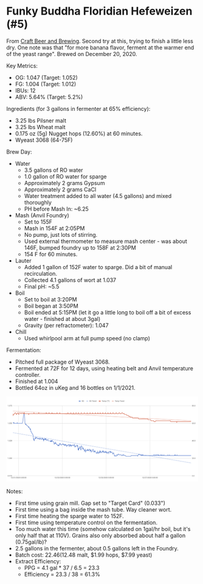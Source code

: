 # Funky Buddha Floridian Hefeweizen (#5)

From [Craft Beer and Brewing](https://beerandbrewing.com/funky-buddhas-floridian-hefeweizen-recipe/).
Second try at this, trying to finish a little less dry.
One note was that "for more banana flavor, ferment at the warmer end of the yeast range".
Brewed on December 20, 2020.

Key Metrics:

 * OG: 1.047 (Target: 1.052)
 * FG: 1.004 (Target: 1.012)
 * IBUs: 12
 * ABV: 5.64% (Target: 5.2%)

Ingredients (for 3 gallons in fermenter at 65% efficiency):

 * 3.25 lbs Pilsner malt
 * 3.25 lbs Wheat malt
 * 0.175 oz (5g) Nugget hops (12.60%) at 60 minutes.
 * Wyeast 3068 (64-75F)

Brew Day:

 * Water
   * 3.5 gallons of RO water
   * 1.0 gallon of RO water for sparge
   * Approximately 2 grams Gypsum
   * Approximately 2 grams CaCl
   * Water treatment added to all water (4.5 gallons) and mixed thoroughly
   * PH before Mash In: ~6.25
 * Mash (Anvil Foundry)
   * Set to 155F
   * Mash in 154F at 2:05PM
   * No pump, just lots of stirring.
   * Used external thermometer to measure mash center - was about 146F, bumped foundry up to 158F at 2:30PM
   * 154 F for 60 minutes.
 * Lauter
   * Added 1 gallon of 152F water to sparge. Did a bit of manual recirculation.
   * Collected 4.1 gallons of wort at 1.037
   * Final pH: ~5.5
 * Boil
   * Set to boil at 3:20PM
   * Boil began at 3:50PM
   * Boil ended at 5:15PM (let it go a little long to boil off a bit of excess water - finished at about 3gal)
   * Gravity (per refractometer): 1.047
 * Chill
   * Used whirlpool arm at full pump speed (no clamp)

Fermentation:

 * Pitched full package of Wyeast 3068.
 * Fermented at 72F for 12 days, using heating belt and Anvil temperature controller.
 * Finished at 1.004
 * Bottled 64oz in uKeg and 16 bottles on 1/1/2021.

![plot](https://raw.githubusercontent.com/mikeferguson/brewing/main/brewlog/005-plot.png)

Notes:

 * First time using grain mill. Gap set to "Target Card" (0.033")
 * First time using a bag inside the mash tube. Way cleaner wort.
 * First time heating the sparge water to 152F.
 * First time using temperature control on the fermentation.
 * Too much water this time (somehow calculated on 1gal/hr boil, but it's only half that at 110V).
   Grains also only absorbed about half a gallon (0.75gal/lb)?
 * 2.5 gallons in the fermenter, about 0.5 gallons left in the Foundry.
 * Batch cost: $22.46 ($12.48 malt, $1.99 hops, $7.99 yeast)
 * Extract Efficiency:
   * PPG = 4.1 gal * 37 / 6.5 = 23.3
   * Efficiency = 23.3 / 38 = 61.3%
